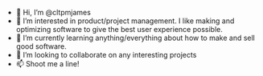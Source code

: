- 👋 Hi, I’m @cltpmjames
- 👀 I’m interested in product/project management. I like making and optimizing software to give the best user experience possible.
- 🌱 I’m currently learning anything/everything about how to make and sell good software.
- 💞️ I’m looking to collaborate on any interesting projects
- 📫 Shoot me a line!

<!---
cltpmjames/cltpmjames is a ✨ special ✨ repository because its `README.md` (this file) appears on your GitHub profile.
You can click the Preview link to take a look at your changes.
--->
